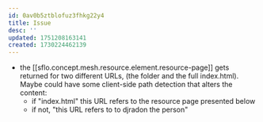 ```yaml
---
id: 0av0b5ztblofuz3fhkg22y4
title: Issue
desc: ''
updated: 1751208163141
created: 1730224462139
---
```


- the [[sflo.concept.mesh.resource.element.resource-page]] gets returned for two different URLs, (the folder and the full index.html). Maybe could have some client-side path detection that alters the content:
  - if "index.html" this URL refers to the resource page presented below
  - if not, "this URL refers to to djradon the person"